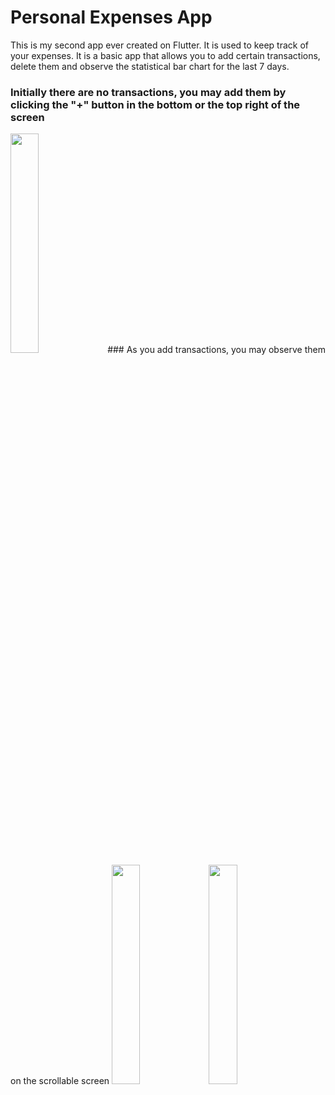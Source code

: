 #   Personal   Expenses   App 
This is my second app ever created on Flutter. It is used to keep track of your expenses. It is a basic app that allows you to add certain transactions, delete them and observe the statistical bar chart for the last 7 days.

### Initially there are no transactions, you may add them by clicking the "+" button in the bottom or the top right of the screen 
<img src="https://user-images.githubusercontent.com/113607198/191069896-4d1b7363-4050-46ac-8b56-c6c32c2450ee.png" width=30% height=30%>
### As you add transactions, you may observe them on the scrollable screen
<img src="https://user-images.githubusercontent.com/113607198/191070228-b074c3d2-2ec6-4dcd-8399-c14c3f092093.png" width=30% height=30%>
<img src="https://user-images.githubusercontent.com/113607198/191070234-3c9663a7-66a6-496a-bb45-835e55b94689.png" width=30% height=30%>


